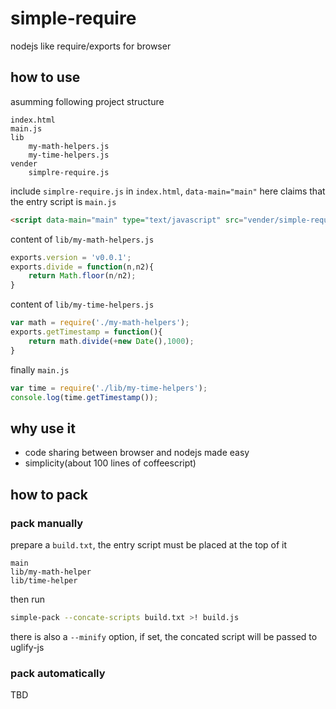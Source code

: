 # simple-require

nodejs like require/exports for browser

## how to use

asumming following project structure
```
index.html
main.js
lib
	my-math-helpers.js
	my-time-helpers.js
vender
	simplre-require.js
```

include `simplre-require.js` in `index.html`, `data-main="main"` here claims that the entry script is `main.js`
```html
<script data-main="main" type="text/javascript" src="vender/simple-require.js"></script>
```

content of `lib/my-math-helpers.js`
```javascript
exports.version = 'v0.0.1';
exports.divide = function(n,n2){
	return Math.floor(n/n2);
}
```

content of `lib/my-time-helpers.js`
```javascript
var math = require('./my-math-helpers');
exports.getTimestamp = function(){
	return math.divide(+new Date(),1000);
}
```

finally `main.js`
```javascript
var time = require('./lib/my-time-helpers');
console.log(time.getTimestamp());
```

## why use it

* code sharing between browser and nodejs made easy
* simplicity(about 100 lines of coffeescript)

## how to pack

### pack manually

prepare a `build.txt`, the entry script must be placed at the top of it
```
main
lib/my-math-helper
lib/time-helper
```
then run
```sh
simple-pack --concate-scripts build.txt >! build.js
```

there is also a `--minify` option, if set, the concated script will be passed to uglify-js

### pack automatically

TBD

